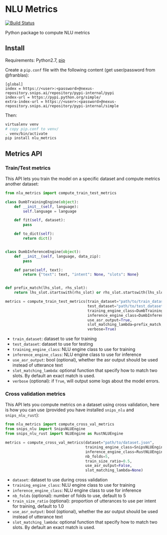 # NLU Metrics

[![Build Status](https://jenkins2.snips.ai/buildStatus/icon?job=SDK/asr-lm-adaptation/develop)](https://jenkins2.snips.ai/job/SDK/job/asr-lm-adaptation/view/Branches/job/develop)

Python package to compute NLU metrics

## Install
Requirements: Python2.7, [pip](https://pip.pypa.io/en/stable/installing/)

Create a `pip.conf` file with the following content (get user/password from @franblas): 
    
```config
[global]
index = https://<user>:<password>@nexus-repository.snips.ai/repository/pypi-internal/pypi
index-url = https://pypi.python.org/simple/
extra-index-url = https://<user>:<password>@nexus-repository.snips.ai/repository/pypi-internal/simple
```

Then:

```bash
virtualenv venv
# copy pip.conf to venv/
. venv/bin/activate
pip install nlu_metrics
```

## Metrics API

### Train/Test metrics

This API lets you train the model on a specific dataset and compute metrics another dataset:

```python
from nlu_metrics import compute_train_test_metrics

class DumbTrainingEngine(object):
    def __init__(self, language):
        self.language = language

    def fit(self, dataset):
        pass

    def to_dict(self):
        return dict()


class DumbInferenceEngine(object):
    def __init__(self, language, data_zip):
        pass

    def parse(self, text):
        return {"text": text, "intent": None, "slots": None}


def prefix_match(lhs_slot, rhs_slot):
    return lhs_slot.startswith(rhs_slot) or rhs_slot.startswith(lhs_slot)

metrics = compute_train_test_metrics(train_dataset="path/to/train_dataset.json", 
                                     test_dataset="path/to/test_dataset.json",
                                     training_engine_class=DumbTrainingEngine,
                                     inference_engine_class=DumbInferenceEngine,
                                     use_asr_output=True,
                                     slot_matching_lambda=prefix_match,
                                     verbose=True)
```

- `train_dataset`: dataset to use for training
- `test_dataset`: dataset to use for testing
- `training_engine_class`: NLU engine class to use for training
- `inference_engine_class`: NLU engine class to use for inference
- `use_asr_output`: bool (optional), whether the asr output should be
        used instead of utterance text
- `slot_matching_lambda`: optional function that specify how to match two slots. By default an exact match is used.
- `verbose` (optional): if `True`, will output some logs about the model errors.

### Cross validation metrics

This API lets you compute metrics on a dataset using cross validation, here is how you can use (provided you have installed `snips_nlu` and `snips_nlu_rust`):

```python
from nlu_metrics import compute_cross_val_metrics
from snips_nlu import SnipsNLUEngine
from snips_nlu_rust import NLUEngine as RustNLUEngine

metrics = compute_cross_val_metrics(dataset="path/to/dataset.json",
                                    training_engine_class=SnipsNLUEngine,
                                    inference_engine_class=RustNLUEngine,
                                    nb_folds=5,
                                    train_size_ratio=0.5,
                                    use_asr_output=False,
                                    slot_matching_lambda=None)
```

- `dataset`: dataset to use during cross validation
- `training_engine_class`: NLU engine class to use for training
- `inference_engine_class`: NLU engine class to use for inference
- `nb_folds` (optional): number of folds to use, default to 5
- `train_size_ratio` (optional): proportion of utterances to use per intent for training, default to 1.0
- `use_asr_output`: bool (optional), whether the asr output should be
        used instead of utterance text
- `slot_matching_lambda`: optional function that specify how to match two slots. By default an exact match is used.
